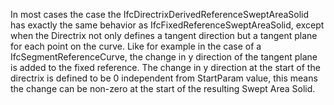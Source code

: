 In most cases the case the IfcDirectrixDerivedReferenceSweptAreaSolid has exactly the same behavior as IfcFixedReferenceSweptAreaSolid, except when the Directrix not only defines a tangent direction but a tangent plane for each point on the curve. Like for example in the case of a IfcSegmentReferenceCurve, the change in y direction of the tangent plane is added to the fixed reference. The change in y direction at the start of the directrix is defined to be 0 independent from StartParam value, this means the change can be non-zero at the start of the resulting Swept Area Solid.

<!-- end of short definition -->

